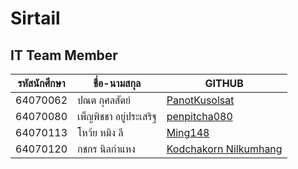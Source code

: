 # Sirtail

## IT Team Member
|รหัสนักศึกษา|ชื่อ-นามสกุล|GITHUB|
|---|---|---|
|64070062|ปณต กุศลสัตย์|[PanotKusolsat](https://github.com/PanotKusolsat)|
|64070080|เพ็ญพิชชา อยู่ประเสริฐ|[penpitcha080](https://github.com/penpitcha080)|
|64070113|โหว้ย หมิง ลี|[Ming148](https://github.com/Ming148)|
|64070120|กชกร นิลกำแหง|[Kodchakorn Nilkumhang](https://github.com/Kodchakorn64070120)|